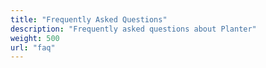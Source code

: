 ```yaml
---
title: "Frequently Asked Questions"
description: "Frequently asked questions about Planter"
weight: 500
url: "faq"
---
```


